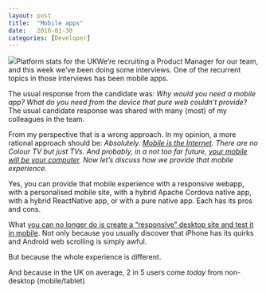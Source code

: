 ```yaml
---
layout:	post
title:	"Mobile apps"
date:	2016-01-30
categories: [Developer]
---
```


  ![](/img/1*nAkbUpNgOup_DZWNHiw4eA.png)Platform stats for the UKWe’re recruiting a Product Manager for our team, and this week we’ve been doing some interviews. One of the recurrent topics in those interviews has been mobile apps.

The usual response from the candidate was: *Why would you need a mobile app? What do you need from the device that pure web couldn’t provide*? The usual candidate response was shared with many (most) of my colleagues in the team.

From my perspective that is a wrong approach. In my opinion, a more rational approach should be: *Absolutely. *[*Mobile is the Internet*](http://ben-evans.com/benedictevans/2015/12/15/16-mobile-theses)*. There are no Colour TV but just TVs. And probably, in a not too far future, *[*your mobile will be your computer*](https://anxiousrobot.net/iphone-only-d3edd4ca1543#.qjqti9z94)*. Now let’s discuss how we provide that mobile experience.*

Yes, you can provide that mobile experience with a responsive webapp, with a personalised mobile site, with a hybrid Apache Cordova native app, with a hybrid ReactNative app, or with a pure native app. Each has its pros and cons.

What [you can no longer do is create a “responsive” desktop site and test it in mobile](http://ben-evans.com/benedictevans/2015/5/14/mobile-first). Not only because you usually discover that iPhone has its quirks and Android web scrolling is simply awful.

But because the whole experience is different.

And because in the UK on average, 2 in 5 users come *today* from non-desktop (mobile/tablet)

